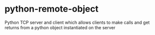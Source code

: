 # python-remote-object
Python TCP server and client which allows clients to make calls and get returns from a python object instantiated on the server
